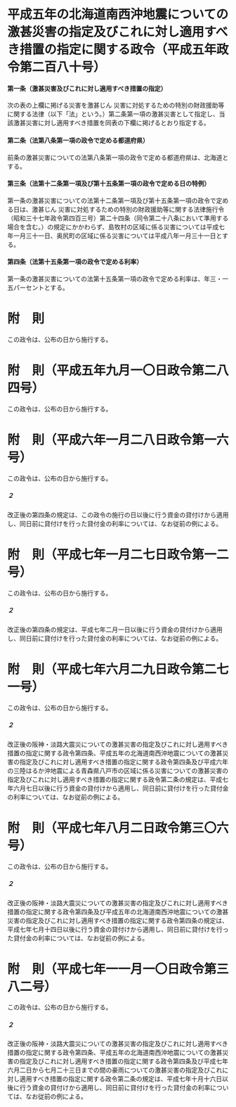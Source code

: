 # 平成五年の北海道南西沖地震についての激甚災害の指定及びこれに対し適用すべき措置の指定に関する政令（平成五年政令第二百八十号）
#### 第一条（激甚災害及びこれに対し適用すべき措置の指定）
次の表の上欄に掲げる災害を激甚じん
災害に対処するための特別の財政援助等に関する法律（以下「法」という。）第二条第一項の激甚災害として指定し、当該激甚災害に対し適用すべき措置を同表の下欄に掲げるとおり指定する。
#### 第二条（法第八条第一項の政令で定める都道府県）
前条の激甚災害についての法第八条第一項の政令で定める都道府県は、北海道とする。
#### 第三条（法第十二条第一項及び第十五条第一項の政令で定める日の特例）
第一条の激甚災害についての法第十二条第一項及び第十五条第一項の政令で定める日は、激甚じん
災害に対処するための特別の財政援助等に関する法律施行令（昭和三十七年政令第四百三号）第二十四条（同令第二十八条において準用する場合を含む。）の規定にかかわらず、島牧村の区域に係る災害については平成七年一月三十一日、奥尻町の区域に係る災害については平成八年一月三十一日とする。
#### 第四条（法第十五条第一項の政令で定める利率）
第一条の激甚災害についての法第十五条第一項の政令で定める利率は、年三・一五パーセントとする。
# 附　則
この政令は、公布の日から施行する。
# 附　則（平成五年九月一〇日政令第二八四号）
この政令は、公布の日から施行する。
# 附　則（平成六年一月二八日政令第一六号）
この政令は、公布の日から施行する。
##### ２
改正後の第四条の規定は、この政令の施行の日以後に行う資金の貸付けから適用し、同日前に貸付けを行った貸付金の利率については、なお従前の例による。
# 附　則（平成七年一月二七日政令第一二号）
この政令は、公布の日から施行する。
##### ２
改正後の第四条の規定は、平成七年二月一日以後に行う資金の貸付けから適用し、同日前に貸付けを行った貸付金の利率については、なお従前の例による。
# 附　則（平成七年六月二九日政令第二七一号）
この政令は、公布の日から施行する。
##### ２
改正後の阪神・淡路大震災についての激甚災害の指定及びこれに対し適用すべき措置の指定に関する政令第四条、平成五年の北海道南西沖地震についての激甚災害の指定及びこれに対し適用すべき措置の指定に関する政令第四条及び平成六年の三陸はるか沖地震による青森県八戸市の区域に係る災害についての激甚災害の指定及びこれに対し適用すべき措置の指定に関する政令第二条の規定は、平成七年六月七日以後に行う資金の貸付けから適用し、同日前に貸付けを行った貸付金の利率については、なお従前の例による。
# 附　則（平成七年八月二日政令第三〇六号）
この政令は、公布の日から施行する。
##### ２
改正後の阪神・淡路大震災についての激甚災害の指定及びこれに対し適用すべき措置の指定に関する政令第四条及び平成五年の北海道南西沖地震についての激甚災害の指定及びこれに対し適用すべき措置の指定に関する政令第四条の規定は、平成七年七月十四日以後に行う資金の貸付けから適用し、同日前に貸付けを行った貸付金の利率については、なお従前の例による。
# 附　則（平成七年一一月一〇日政令第三八二号）
この政令は、公布の日から施行する。
##### ２
改正後の阪神・淡路大震災についての激甚災害の指定及びこれに対し適用すべき措置の指定に関する政令第四条、平成五年の北海道南西沖地震についての激甚災害の指定及びこれに対し適用すべき措置の指定に関する政令第四条及び平成七年六月二日から七月二十三日までの間の豪雨についての激甚災害の指定及びこれに対し適用すべき措置の指定に関する政令第二条の規定は、平成七年十月十六日以後に行う資金の貸付けから適用し、同日前に貸付けを行った貸付金の利率については、なお従前の例による。

